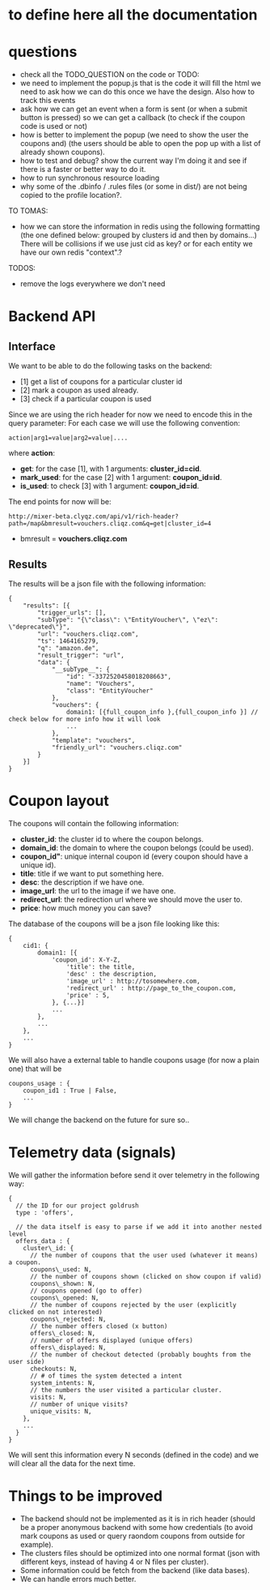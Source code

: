 # to define here all the documentation



# questions
- check all the TODO_QUESTION on the code or TODO:
- we need to implement the popup.js that is the code it will fill the html
  we need to ask how we can do this once we have the design.
  Also how to track this events
- ask how we can get an event when a form is sent (or when a submit button is pressed)
  so we can get a callback (to check if the coupon code is used or not)
- how is better to implement the popup (we need to show the user the coupons and)
  (the users should be able to open the pop up with a list of already shown coupons).
- how to test and debug? show the current way I'm doing it and see if there is a faster
  or better way to do it.
- how to run synchronous resource loading
- why some of the .dbinfo / .rules files (or some in dist/) are not being copied
  to the profile location?.


TO TOMAS:
- how we can store the information in redis using the following formatting (the
  one defined below: grouped by clusters id and then by domains...) There will be
  collisions if we use just cid as key? or for each entity we have our own redis "context".?


TODOS:
- remove the logs everywhere we don't need


# Backend API

## Interface

We want to be able to do the following tasks on the backend:

- [1] get a list of coupons for a particular cluster id
- [2] mark a coupon as used already.
- [3] check if a particular coupon is used

Since we are using the rich header for now we need to encode this in the query parameter:
For each case we will use the following convention:

```
action|arg1=value|arg2=value|....
```

where **action**:
- **get**: for the case [1], with 1 arguments: **cluster_id=cid**.
- **mark_used**: for the case [2] with 1 argument: **coupon_id=id**.
- **is_used**: to check [3] with 1 argument: **coupon_id=id**.


The end points for now will be:
```
http://mixer-beta.clyqz.com/api/v1/rich-header?path=/map&bmresult=vouchers.cliqz.com&q=get|cluster_id=4
```

- bmresult = **vouchers.cliqz.com**

## Results

The results will be a json file with the following information:

```
{
	"results": [{
		"trigger_urls": [],
		"subType": "{\"class\": \"EntityVoucher\", \"ez\": \"deprecated\"}",
		"url": "vouchers.cliqz.com",
		"ts": 1464165279,
		"q": "amazon.de",
		"result_trigger": "url",
		"data": {
			"__subType__": {
				"id": "-3372520458018208663",
				"name": "Vouchers",
				"class": "EntityVoucher"
			},
			"vouchers": {
				domain1: [{full_coupon_info },{full_coupon_info }] // check below for more info how it will look
                ...
			},
			"template": "vouchers",
			"friendly_url": "vouchers.cliqz.com"
		}
	}]
}
```


# Coupon layout

The coupons will contain the following information:

- **cluster_id**: the cluster id to where the coupon belongs.
- **domain_id**: the domain to where the coupon belongs (could be used).
- **coupon_id"**: unique internal coupon id (every coupon should have a unique id).
- **title**: title if we want to put something here.
- **desc**: the description if we have one.
- **image_url**: the url to the image if we have one.
- **redirect_url**: the redirection url where we should move the user to.
- **price**: how much money you can save?

The database of the coupons will be a json file looking like this:

```
{
    cid1: {
        domain1: [{
        	'coupon_id': X-Y-Z,
                'title': the title,
                'desc' : the description,
                'image_url' : http://tosomewhere.com,
                'redirect_url' : http://page_to_the_coupon.com,
                'price' : 5,
            }, {...}]
            ...
        },
        ...
    },
    ...
}
```

We will also have a external table to handle coupons usage (for now a plain one)
that will be

```
coupons_usage : {
    coupon_id1 : True | False,
    ...
}
```

We will change the backend on the future for sure so..


# Telemetry data (signals)

We will gather the information before send it over telemetry in the following way:

```
{
  // the ID for our project goldrush
  type : 'offers',

  // the data itself is easy to parse if we add it into another nested level
  offers_data : {
    cluster\_id: {
      // the number of coupons that the user used (whatever it means) a coupon.
      coupons\_used: N,
      // the number of coupons shown (clicked on show coupon if valid)
      coupons\_shown: N,
      // coupons opened (go to offer)
      coupons\_opened: N,
      // the number of coupons rejected by the user (explicitly clicked on not interested)
      coupons\_rejected: N,
      // the number offers closed (x button)
      offers\_closed: N,
      // number of offers displayed (unique offers)
      offers\_displayed: N,
      // the number of checkout detected (probably boughts from the user side)
      checkouts: N,
      // # of times the system detected a intent
      system_intents: N,
      // the numbers the user visited a particular cluster.
      visits: N,
      // number of unique visits?
      unique_visits: N,
    },
    ...
  }
}

```

We will sent this information every N seconds (defined in the code) and we will
clear all the data for the next time.



# Things to be improved

- The backend should not be implemented as it is in rich header (should be a proper anonymous
  backend with some how credentials (to avoid mark coupons as used or query raondom
  coupons from outside for example).
- The clusters files should be optimized into one normal format (json with different
  keys, instead of having 4 or N files per cluster).
- Some information could be fetch from the backend (like data bases).
- We can handle errors much better.

